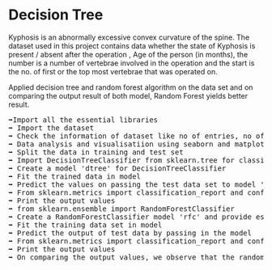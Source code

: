 # Decision Tree

Kyphosis is  an abnormally excessive convex curvature of the spine. 
The dataset used in this project contains data whether the state of Kyphosis is present / absent after the operation , Age of the person (in months), the number is a number of vertebrae involved in the operation and the start is the no. of first or the top most vertebrae that was operated on.

Applied decision tree and random forest algorithm on the  data set and on comparing the output result of both model, Random Forest yields better result. 

<pre>
➡️Import all the essential libraries
➡️ Import the dataset
➡️ Check the information of dataset like no of entries, no of columns
➡️ Data analysis and visualisatiion using seaborn and matplotlib 
➡️ Split the data in training and test set
➡️ Import DecisionTreeClassifier from sklearn.tree for classificaion
➡️ Create a model 'dtree' for DecisionTreeClassifier
➡️ Fit the trained data in model
➡️ Predict the values on passing the test data set to model 'dtree'
➡️ From sklearn.metrics import classification_report and confusion_matrix.
➡️ Print the output values
➡️ from sklearn.ensemble import RandomForestClassifier
➡️ Create a RandomForestClassifier model 'rfc' and provide estimators=100
➡️ Fit the training data set in model
➡️ Predict the output of test data by passing in the model
➡️ From sklearn.metrics import classification_report and confusion_matrix.
➡️ Print the output values
➡️ On comparing the output values, we observe that the random forest yields better result than a single decision tree.
</pre>
